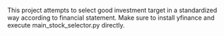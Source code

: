 This project attempts to select good investment target in a standardized way according to financial statement. 
Make sure to install yfinance and execute main_stock_selector.py directly.
